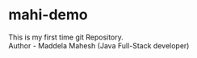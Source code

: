 # mahi-demo
This is my first time git Repository.
<br>
Author - Maddela Mahesh (Java Full-Stack developer)
